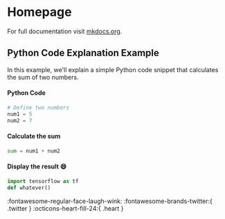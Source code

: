 # Homepage

For full documentation visit [mkdocs.org](https://www.mkdocs.org).

## Python Code Explanation Example

In this example, we'll explain a simple Python code snippet that calculates the sum of two numbers.

#### Python Code
```python
# Define two numbers
num1 = 5
num2 = 7
```

#### Calculate the sum
```python
sum = num1 + num2
```

#### Display the result :smile:
``` py title="wannatry.py"
import tensorflow as tf
def whatever()
```

:fontawesome-regular-face-laugh-wink: :fontawesome-brands-twitter:{ .twitter } :octicons-heart-fill-24:{ .heart }